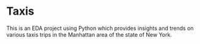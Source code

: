 # Taxis
This is an EDA project using Python which provides insights and trends on various taxis trips in the Manhattan area of the state of New York.
